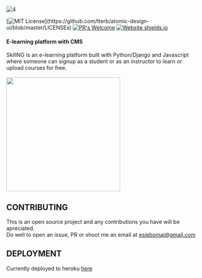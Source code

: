 ![4](https://user-images.githubusercontent.com/57163971/90302823-f84ab280-dea0-11ea-84f1-b4259f0ad9e7.png)

[![MIT License](https://img.shields.io/apm/l/atomic-design-ui.svg?)](https://github.com/tterb/atomic-design-ui/blob/master/LICENSEs)
[![PR's Welcome](https://img.shields.io/badge/PRs-welcome-brightgreen.svg?style=flat)](http://makeapullrequest.com)
[![Website shields.io](https://img.shields.io/website-up-down-green-red/http/shields.io.svg)](http://shields.io/)
<br>
#### E-learning platform with CMS

SkillNG is an e-learning platform built with Python/Django and Javascript where someone can signup as a student or as an instructor to learn or upload courses for free.
<br>
<br>
<img height=300px src="https://user-images.githubusercontent.com/57163971/90303086-e8cc6900-dea2-11ea-8cb9-0748ef8fae77.png" />
## CONTRIBUTING
This is an open source project and any contributions you have will be apreciated.
<br>
Do well to open an issue, PR or shoot me an email at esiebomaj@gmail.com
## DEPLOYMENT
Currently deployed to heroku 
[here](https://skillng.herokuapp.com/)
